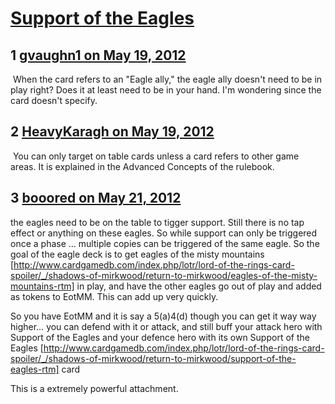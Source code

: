 # [Support of the Eagles](https://community.fantasyflightgames.com/topic/64799-support-of-the-eagles/)

## 1 [gvaughn1 on May 19, 2012](https://community.fantasyflightgames.com/topic/64799-support-of-the-eagles/?do=findComment&comment=633175)

 When the card refers to an "Eagle ally," the eagle ally doesn't need to be in play right? Does it at least need to be in your hand. I'm wondering since the card doesn't specify. 

## 2 [HeavyKaragh on May 19, 2012](https://community.fantasyflightgames.com/topic/64799-support-of-the-eagles/?do=findComment&comment=633183)

 You can only target on table cards unless a card refers to other game areas. It is explained in the Advanced Concepts of the rulebook.

## 3 [booored on May 21, 2012](https://community.fantasyflightgames.com/topic/64799-support-of-the-eagles/?do=findComment&comment=633741)

the eagles need to be on the table to tigger support. Still there is no tap effect or anything on these eagles. So while support can only be triggered once a phase … multiple copies can be triggered of the same eagle. So the goal of the eagle deck is to get eagles of the misty mountains [http://www.cardgamedb.com/index.php/lotr/lord-of-the-rings-card-spoiler/_/shadows-of-mirkwood/return-to-mirkwood/eagles-of-the-misty-mountains-rtm] in play, and have the other eagles go out of play and added as tokens to EotMM. This can add up very quickly.

So you have EotMM and it is say a 5(a)4(d) though you can get it way way higher… you can defend with it or attack, and still buff your attack hero with Support of the Eagles and your defence hero with its own Support of the Eagles [http://www.cardgamedb.com/index.php/lotr/lord-of-the-rings-card-spoiler/_/shadows-of-mirkwood/return-to-mirkwood/support-of-the-eagles-rtm] card

This is a extremely powerful attachment.

